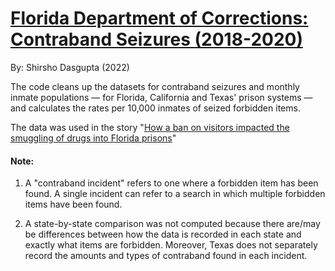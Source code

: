 # [Florida Department of Corrections: Contraband Seizures (2018-2020)](https://github.com/shirshod/fdc_contraband/blob/main/fdc_contraband_seizures.ipynb)

By: Shirsho Dasgupta (2022)

The code cleans up the datasets for contraband seizures and monthly inmate populations — for Florida, California and Texas' prison systems — and calculates the rates per 10,000 inmates of seized forbidden items. 

The data was used in the story "[How a ban on visitors impacted the smuggling of drugs into Florida prisons](https://www.miamiherald.com/news/special-reports/florida-prisons/article264165166.html)"

#### Note: 
1. A "contraband incident" refers to one where a forbidden item has been found. A single incident can refer to a search in which multiple forbidden items have been found. 

2. A state-by-state comparison was not computed because there are/may be differences between how the data is recorded in each state and exactly what items are forbidden. Moreover, Texas does not separately record the amounts and types of contraband found in each incident.
